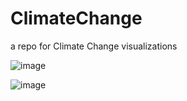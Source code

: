 # ClimateChange
a repo for Climate Change visualizations


![image](https://user-images.githubusercontent.com/55933131/170610554-647138df-1014-42e8-b342-5965cdcd50ca.png)




![image](https://user-images.githubusercontent.com/55933131/170610351-693697ff-b290-4e68-a936-b93f61b61f49.png)
